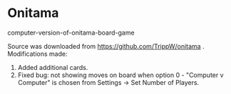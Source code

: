 # Onitama
computer-version-of-onitama-board-game

Source was downloaded from https://github.com/TrippW/onitama . Modifications made:
1) Added additional cards.
2) Fixed bug: not showing moves on board when option 0 - "Computer v Computer" is chosen from Settings -> Set Number of Players.
